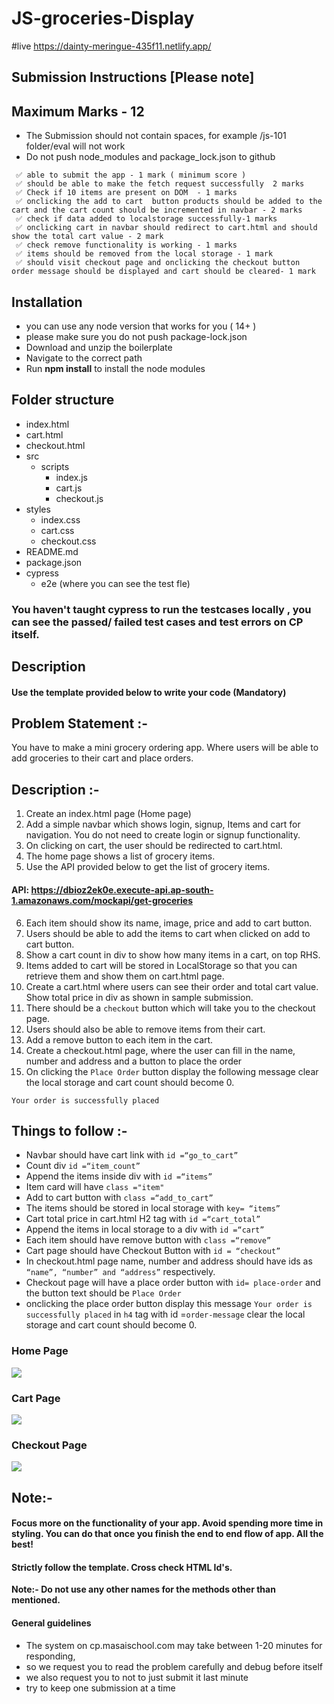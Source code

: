 # JS-groceries-Display

#live
https://dainty-meringue-435f11.netlify.app/

## Submission Instructions [Please note]

## Maximum Marks - 12

- The Submission should not contain spaces, for example /js-101 folder/eval will not work
- Do not push node_modules and package_lock.json to github

```
 ✅ able to submit the app - 1 mark ( minimum score )
 ✅ should be able to make the fetch request successfully  2 marks
 ✅ Check if 10 items are present on DOM  - 1 marks
 ✅ onclicking the add to cart  button products should be added to the cart and the cart count should be incremented in navbar - 2 marks
 ✅ check if data added to localstorage successfully-1 marks
 ✅ onclicking cart in navbar should redirect to cart.html and should show the total cart value - 2 mark
 ✅ check remove functionality is working - 1 marks
 ✅ items should be removed from the local storage - 1 mark
 ✅ should visit checkout page and onclicking the checkout button  order message should be displayed and cart should be cleared- 1 mark

```

## Installation

- you can use any node version that works for you ( 14+ )
- please make sure you do not push package-lock.json
- Download and unzip the boilerplate
- Navigate to the correct path
- Run **npm install** to install the node modules

## Folder structure

- index.html
- cart.html
- checkout.html
- src
  - scripts
    - index.js
    - cart.js
    - checkout.js
- styles
  - index.css
  - cart.css
  - checkout.css
- README.md
- package.json
- cypress
  - e2e (where you can see the test fle)

### You haven't taught cypress to run the testcases locally , you can see the passed/ failed test cases and test errors on CP itself.

## Description

#### Use the template provided below to write your code (Mandatory)

## Problem Statement :-

You have to make a mini grocery ordering app. Where users will be able to add groceries to their cart and place orders.

## Description :-

1. Create an index.html page (Home page)
2. Add a simple navbar which shows login, signup, Items and cart for navigation. You do not need to create login or signup functionality.
3. On clicking on cart, the user should be redirected to cart.html.
4. The home page shows a list of grocery items.
5. Use the API provided below to get the list of grocery items.

#### API: https://dbioz2ek0e.execute-api.ap-south-1.amazonaws.com/mockapi/get-groceries

6. Each item should show its name, image, price and add to cart button.
7. Users should be able to add the items to cart when clicked on add to cart button.
8. Show a cart count in div to show how many items in a cart, on top RHS.
9. Items added to cart will be stored in LocalStorage so that you can retrieve them and show them on cart.html page.
10. Create a cart.html where users can see their order and total cart value. Show total price in div as shown in sample submission.
11. There should be a `checkout` button which will take you to the checkout page.
12. Users should also be able to remove items from their cart.
13. Add a remove button to each item in the cart.
14. Create a checkout.html page, where the user can fill in the name, number and address and a button to place the order
15. On clicking the `Place Order` button display the following message clear the local storage and cart count should become 0.

`Your order is successfully placed`

## Things to follow :-

- Navbar should have cart link with `id =“go_to_cart”`
- Count div `id =“item_count”`
- Append the items inside div with `id =“items”`
- Item card will have `class ="item"`
- Add to cart button with `class =“add_to_cart”`
- The items should be stored in local storage with `key= “items”`
- Cart total price in cart.html H2 tag with `id =“cart_total”`
- Append the items in local storage to a div with `id =“cart”`
- Each item should have remove button with `class =“remove”`
- Cart page should have Checkout Button with `id = “checkout”`
- In checkout.html page name, number and address should have ids as `“name”, “number” and “address”` respectively.
- Checkout page will have a place order button with `id= place-order` and the button text should be `Place Order`
- onclicking the place order button display this message `Your order is successfully placed` in `h4` tag with id =`order-message` clear the local storage and cart count should become 0.

### Home Page

![](https://i.imgur.com/SgM21ux.png)

### Cart Page

![](https://i.imgur.com/WTuraqE.png)

### Checkout Page

![](https://i.imgur.com/V8E4Yxu.png)

## Note:-

#### Focus more on the functionality of your app. Avoid spending more time in styling. You can do that once you finish the end to end flow of app. All the best!

#### Strictly follow the template. Cross check HTML Id's.

**Note:- Do not use any other names for the methods other than mentioned.**

####

#### General guidelines

- The system on cp.masaischool.com may take between 1-20 minutes for responding,
- so we request you to read the problem carefully and debug before itself
- we also request you to not to just submit it last minute
- try to keep one submission at a time
